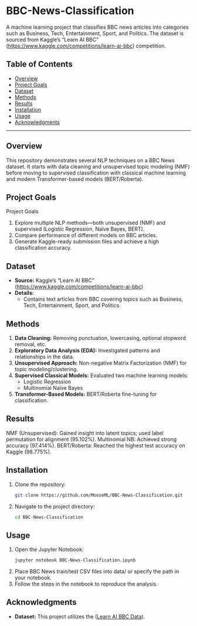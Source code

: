 # BBC-News-Classification

A machine learning project that classifies BBC news articles into categories such as Business, Tech, Entertainment, Sport, and Politics. The dataset is sourced from Kaggle’s “Learn AI BBC” (https://www.kaggle.com/competitions/learn-ai-bbc) competition.

## Table of Contents
- [Overview](#overview)
- [Project Goals](#project-goals)
- [Dataset](#dataset)
- [Methods](#methods)
- [Results](#results)
- [Installation](#installation)
- [Usage](#usage)
- [Acknowledgments](#acknowledgments)

---

## Overview
This repository demonstrates several NLP techniques on a BBC News dataset. It starts with data cleaning and unsupervised topic modeling (NMF) before moving to supervised classification with classical machine learning and modern Transformer-based models (BERT/Roberta).
## Project Goals

Project Goals

1. Explore multiple NLP methods—both unsupervised (NMF) and supervised (Logistic Regression, Naïve Bayes, BERT).
2. Compare performance of different models on BBC articles.
3. Generate Kaggle-ready submission files and achieve a high classification accuracy.

## Dataset
- **Source:**  Kaggle’s “Learn AI BBC” (https://www.kaggle.com/competitions/learn-ai-bbc)
- **Details:** 
  - Contains text articles from BBC covering topics such as Business, Tech, Entertainment, Sport, and Politics.

## Methods
1. **Data Cleaning:** Removing punctuation, lowercasing, optional stopword removal, etc.
2. **Exploratory Data Analysis (EDA):** Investigated patterns and relationships in the data.
3. **Unsupervised Approach:** Non-negative Matrix Factorization (NMF) for topic modeling/clustering.
4. **Supervised Classical Models:** Evaluated two machine learning models:
   - Logistic Regression
   - Multinomial Naïve Bayes
5. **Transformer-Based Models:** BERT/Roberta fine-tuning for classification.

## Results
NMF (Unsupervised): Gained insight into latent topics; used label permutation for alignment (95.102%).
Multinomial NB: Achieved strong accuracy (97.414%).
BERT/Roberta: Reached the highest test accuracy on Kaggle (98.775%).

## Installation
1. Clone the repository:
   ```bash
   git clone https://github.com/MooseML/BBC-News-Classification.git

2. Navigate to the project directory:
   ```bash
   cd BBC-News-Classification

## Usage
1. Open the Jupyter Notebook:
   ```bash
   jupyter notebook BBC-News-Classification.ipynb
   
2. Place BBC News train/test CSV files into data/ or specify the path in your notebook.
3. Follow the steps in the notebook to reproduce the analysis.

## Acknowledgments

- **Dataset:** This project utilizes the ([Learn AI BBC Data](https://www.kaggle.com/competitions/learn-ai-bbc/data)).

